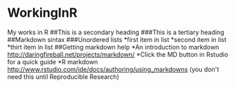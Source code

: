 # WorkingInR
My works in R
##This is a secondary heading
###This is a tertiary heading
##Markdown sintax
###Unordered lists
*first item in list
*second item in list
*thirt item in list
##Getting markdown help
*An introduction to markdown http://daringfireball.net/projects/markdown/
*Click the MD button in Rstudio for a quick guide
*R markdown http://www.rstudio.com/ide/docs/authoring/using_markdowns (you don't need this until Reproducible Research)
